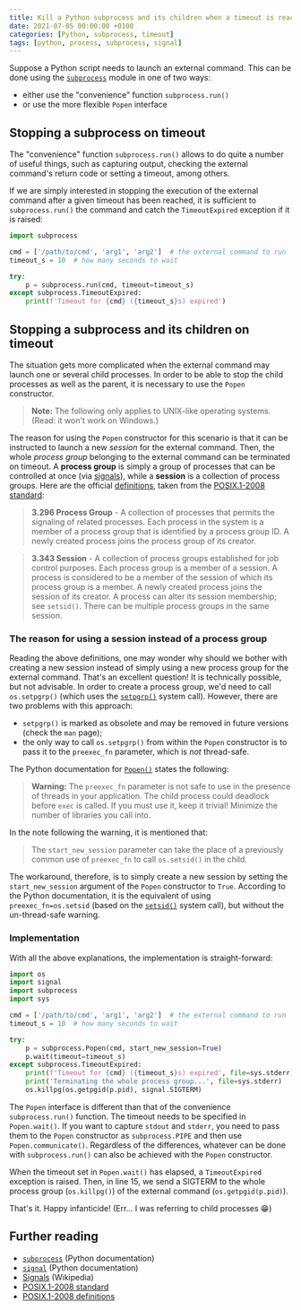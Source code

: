 ```yaml
---
title: Kill a Python subprocess and its children when a timeout is reached
date: 2021-07-05 00:00:00 +0100
categories: [Python, subprocess, timeout]
tags: [python, process, subprocess, signal]
---
```


Suppose a Python script needs to launch an external command. This can be done using the [`subprocess`][] module in one of two ways:

* either use the "convenience" function `subprocess.run()`
* or use the more flexible `Popen` interface

## Stopping a subprocess on timeout

The "convenience" function `subprocess.run()` allows to do quite a number of useful things, such as capturing output, checking the external command's return code or setting a timeout, among others. 

If we are simply interested in stopping the execution of the external command after a given timeout has been reached, it is sufficient to `subprocess.run()` the command and catch the `TimeoutExpired` exception if it is raised:

```python
import subprocess

cmd = ['/path/to/cmd', 'arg1', 'arg2']  # the external command to run
timeout_s = 10  # how many seconds to wait 

try:
    p = subprocess.run(cmd, timeout=timeout_s)
except subprocess.TimeoutExpired:
    print(f'Timeout for {cmd} ({timeout_s}s) expired')
```

## Stopping a subprocess and its children on timeout

The situation gets more complicated when the external command may launch one or several child processes. In order to be able to stop the child processes as well as the parent, it is necessary to use the `Popen` constructor. 

> **Note:** The following only applies to UNIX-like operating systems. (Read: it won't work on Windows.)

The reason for using the `Popen` constructor for this scenario is that it can be instructed to launch a new *session* for the external command. Then, the whole *process group* belonging to the external command can be terminated on timeout. A **process group** is simply a group of processes that can be controlled at once (via [signals][Signals]), while a **session** is a collection of process groups. Here are the official [definitions][posix defs],  taken from the [POSIX.1-2008 standard][posix]:

> **3.296 Process Group** - A collection of processes that permits the signaling of related processes. Each process in the system is a member of a process group that is identified by a process group ID. A newly created process joins the process group of its creator.

> **3.343 Session** - A collection of process groups established for job control purposes. Each process group is a member of a session. A process is considered to be a member of the session of which its process group is a member. A newly created process joins the session of its creator. A process can alter its session membership; see `setsid()`. There can be multiple process groups in the same session.

### The reason for using a session instead of a process group

Reading the above definitions, one may wonder why should we bother with creating a new session instead of simply using a new process group for the external command. That's an excellent question! It is technically possible, but not advisable. In order to create a process group, we'd need to call `os.setpgrp()` (which uses the [`setpgrp()`][] system call). However, there are two problems with this approach:

* `setpgrp()` is marked as obsolete and may be removed in future versions (check the `man` page);
* the only way to call `os.setpgrp()` from within the `Popen` constructor is to pass it to the `preexec_fn` parameter, which is *not* thread-safe. 
    
The Python documentation for [`Popen()`][popen] states the following:

> **Warning:** The `preexec_fn` parameter is not safe to use in the presence of threads in your application. The child process could deadlock before `exec` is called. If you must use it, keep it trivial! Minimize the number of libraries you call into.

In the note following the warning, it is mentioned that:

> The `start_new_session` parameter can take the place of a previously common use of `preexec_fn` to call `os.setsid()` in the child.

The workaround, therefore, is to simply create a new session by setting the `start_new_session` argument of the `Popen` constructor to `True`. According to the Python documentation, it is the equivalent of using `preexec_fn=os.setsid` (based on the [`setsid()`][] system call), but without the un-thread-safe warning.

### Implementation

With all the above explanations, the implementation is straight-forward:

```python
import os
import signal
import subprocess
import sys

cmd = ['/path/to/cmd', 'arg1', 'arg2']  # the external command to run
timeout_s = 10  # how many seconds to wait 

try:
    p = subprocess.Popen(cmd, start_new_session=True)
    p.wait(timeout=timeout_s)
except subprocess.TimeoutExpired:
    print(f'Timeout for {cmd} ({timeout_s}s) expired', file=sys.stderr)
    print('Terminating the whole process group...', file=sys.stderr)
    os.killpg(os.getpgid(p.pid), signal.SIGTERM)
```

The `Popen` interface is different than that of the convenience `subprocess.run()` function. The timeout needs to be specified in `Popen.wait()`. If you want to capture `stdout` and `stderr`, you need to pass them to the `Popen` constructor as `subprocess.PIPE` and then use `Popen.communicate()`. Regardless of the differences, whatever can be done with `subprocess.run()` can also be achieved with the `Popen` constructor.

When the timeout set in `Popen.wait()` has elapsed, a `TimeoutExpired` exception is raised. Then, in line 15, we send a SIGTERM to the whole process group (`os.killpg()`) of the external command (`os.getpgid(p.pid)`).

That's it. Happy infanticide! (Err... I was referring to child processes :grin:)

## Further reading

* [`subprocess`][] (Python documentation)
* [`signal`][] (Python documentation)
* [Signals][] (Wikipedia)
* [POSIX.1-2008 standard][posix]
* [POSIX.1-2008 definitions][posix defs]

<!-- links -->

[`subprocess`]: https://docs.python.org/3/library/subprocess.html
[`signal`]: https://docs.python.org/3/library/signal.html
[Signals]: https://en.wikipedia.org/wiki/Signal_(IPC)
[posix]: https://pubs.opengroup.org/onlinepubs/9699919799/
[posix defs]: https://pubs.opengroup.org/onlinepubs/9699919799/basedefs/V1_chap03.html
[`setpgrp()`]: https://pubs.opengroup.org/onlinepubs/9699919799/functions/setpgrp.html
[popen]: https://docs.python.org/3/library/subprocess.html#subprocess.Popen
[`setsid()`]: https://pubs.opengroup.org/onlinepubs/009604599/functions/setsid.html